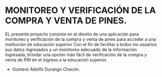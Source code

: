 # MONITOREO Y VERIFICACIÓN DE LA COMPRA Y VENTA DE PINES.
EL presente proyecto consiste en el diseño de una aplicación para monitoreo y verificación de la compra y venta de pines para acceder a una institución de educación superior 
Con el fin de facilitar a todos los usuarios sus datos ingresados y un monitoreo adecuado de la información ingresada,   brindar una opción más fácil de verificación de la compra y venta de PIN en el ingreso a la educación superior. 

- Gustavo Adolfo Durango Chacón.
